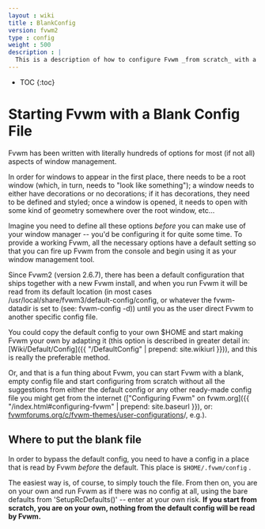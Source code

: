 ```yaml
---
layout : wiki
title : BlankConfig
version: fvwm2
type : config
weight : 500
description : |
  This is a description of how to configure Fvwm _from scratch_ with a blank config file
---
```


* TOC
{:toc}

# Starting Fvwm with a Blank Config File

Fvwm has been written with literally hundreds of options for most (if not all) aspects of window management.

In order for windows to appear in the first place, there needs to be a root window (which, in turn, needs to "look like something"); a window needs to either have decorations or no decorations; if it has decorations, they need to be defined and styled; once a window is opened, it needs to open with some kind of geometry somewhere over the root window, etc...

Imagine you need to define all these options _before_ you can make use of your window manager -- you'd be configuring it for quite some time. To provide a working Fvwm, all the necessary options have a default setting so that you can fire up Fvwm from the console and begin using it as your window management tool.

Since Fvwm2 (version 2.6.7), there has been a default configuration that ships together with a new Fvwm install, and when you run Fvwm it will be read from its default location (in most cases /usr/local/share/fvwm3/default-config/config, or whatever the fvwm-datadir is set to (see:  fvwm-config -d)) until you as the user direct Fvwm to another specific config file. 

You could copy the default config to your own \$HOME and start making Fvwm your own by adapting it (this option is described in greater detail in: [Wiki/Default/Config]({{  "/DefaultConfig"  | prepend: site.wikiurl }})), and this is really the preferable method.

Or, and that is a fun thing about Fvwm, you can start Fvwm with a blank, empty config file and start configuring from scratch without all the suggestions from either the default config or any other ready-made config file you might get from the internet (["Configuring Fvwm" on fvwm.org]({{  "/index.html#configuring-fvwm" | prepend: site.baseurl }}), or: [fvwmforums.org/c/fvwm-themes/user-configurations](https://fvwmforums.org/c/fvwm-themes/user-configurations/)/, e.g.).

## Where to put the blank file

In order to bypass the default config, you need to have a config in a place that is read by Fvwm _before_ the default. This place is `$HOME/.fvwm/config` . 

The easiest way is, of course, to simply touch the file. From then on, you are on your own and run Fvwm as if there was no config at all, using the bare defaults from 'SetupRcDefaults()' -- enter at your own risk. 
**If you start from scratch, you are on your own, nothing from the default config will be read by Fvwm.** 
